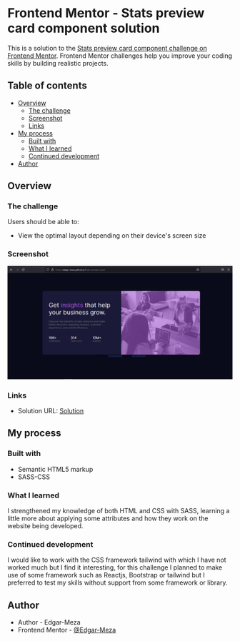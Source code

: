 # Frontend Mentor - Stats preview card component solution

This is a solution to the [Stats preview card component challenge on Frontend Mentor](https://www.frontendmentor.io/challenges/stats-preview-card-component-8JqbgoU62). Frontend Mentor challenges help you improve your coding skills by building realistic projects.

## Table of contents

- [Overview](#overview)
  - [The challenge](#the-challenge)
  - [Screenshot](#screenshot)
  - [Links](#links)
- [My process](#my-process)
  - [Built with](#built-with)
  - [What I learned](#what-i-learned)
  - [Continued development](#continued-development)
- [Author](#author)

## Overview

### The challenge

Users should be able to:

- View the optimal layout depending on their device's screen size

### Screenshot

![](./images/preview.png)

### Links

- Solution URL: [Solution](https://edgar-meza.github.io/Stats-preview-card/)

## My process

### Built with

- Semantic HTML5 markup
- SASS-CSS

### What I learned

I strengthened my knowledge of both HTML and CSS with SASS, learning a little more about applying some attributes and how they work on the website being developed.

### Continued development

I would like to work with the CSS framework tailwind with which I have not worked much but I find it interesting, for this challenge I planned to make use of some framework such as Reactjs, Bootstrap or tailwind but I preferred to test my skills without support from some framework or library.

## Author

- Author - Edgar-Meza
- Frontend Mentor - [@Edgar-Meza](https://www.frontendmentor.io/profile/Edgar-Meza)
